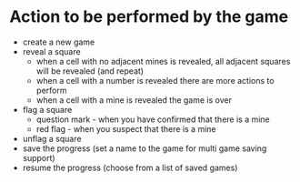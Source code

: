 # Action to be performed by the game

* create a new game
* reveal a square
    - when a cell with no adjacent mines is revealed, all adjacent squares will be revealed (and repeat)
    - when a cell with a number is revealed there are more actions to perform
    - when a cell with a mine is revealed the game is over
* flag a square
    - question mark - when you have confirmed that there is a mine
    - red flag - when you suspect that there is a mine
* unflag a square
* save the progress (set a name to the game for multi game saving support)
* resume the progress (choose from a list of saved games)
